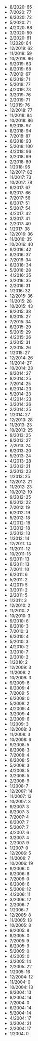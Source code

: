 *  8/2020: 65
*  7/2020: 77
*  6/2020: 72
*  5/2020: 71
*  4/2020: 68
*  3/2020: 59
*  2/2020: 61
*  1/2020: 64
*  12/2019: 62
*  11/2019: 59
*  10/2019: 66
*  9/2019: 63
*  8/2019: 68
*  7/2019: 67
*  6/2019: 71
*  5/2019: 77
*  4/2019: 73
*  3/2019: 76
*  2/2019: 71
*  1/2019: 76
*  12/2018: 77
*  11/2018: 84
*  10/2018: 86
*  9/2018: 97
*  8/2018: 94
*  7/2018: 87
*  6/2018: 93
*  5/2018: 100
*  4/2018: 96
*  3/2018: 99
*  2/2018: 89
*  1/2018: 95
*  12/2017: 82
*  11/2017: 73
*  10/2017: 78
*  9/2017: 67
*  8/2017: 66
*  7/2017: 56
*  6/2017: 51
*  5/2017: 54
*  4/2017: 42
*  3/2017: 41
*  2/2017: 40
*  1/2017: 38
*  12/2016: 36
*  11/2016: 35
*  10/2016: 40
*  9/2016: 42
*  8/2016: 37
*  7/2016: 34
*  6/2016: 34
*  5/2016: 28
*  4/2016: 35
*  3/2016: 35
*  2/2016: 31
*  1/2016: 32
*  12/2015: 36
*  11/2015: 28
*  10/2015: 43
*  9/2015: 38
*  8/2015: 27
*  7/2015: 34
*  6/2015: 29
*  5/2015: 29
*  4/2015: 26
*  3/2015: 31
*  2/2015: 26
*  1/2015: 27
*  12/2014: 26
*  11/2014: 27
*  10/2014: 23
*  9/2014: 27
*  8/2014: 25
*  7/2014: 25
*  6/2014: 23
*  5/2014: 23
*  4/2014: 23
*  3/2014: 26
*  2/2014: 25
*  1/2014: 27
*  12/2013: 28
*  11/2013: 23
*  10/2013: 25
*  9/2013: 25
*  8/2013: 27
*  7/2013: 24
*  6/2013: 20
*  5/2013: 24
*  4/2013: 28
*  3/2013: 21
*  2/2013: 23
*  1/2013: 25
*  12/2012: 21
*  11/2012: 23
*  10/2012: 19
*  9/2012: 25
*  8/2012: 22
*  7/2012: 19
*  6/2012: 19
*  5/2012: 18
*  4/2012: 18
*  3/2012: 18
*  2/2012: 13
*  1/2012: 14
*  12/2011: 14
*  11/2011: 12
*  10/2011: 15
*  9/2011: 13
*  8/2011: 13
*  7/2011: 10
*  6/2011: 6
*  5/2011: 2
*  4/2011: 5
*  3/2011: 2
*  2/2011: 5
*  1/2011: 3
*  12/2010: 2
*  11/2010: 2
*  10/2010: 3
*  9/2010: 6
*  8/2010: 3
*  7/2010: 3
*  6/2010: 4
*  5/2010: 3
*  4/2010: 2
*  3/2010: 7
*  2/2010: 2
*  1/2010: 2
*  12/2009: 3
*  11/2009: 2
*  10/2009: 3
*  9/2009: 6
*  8/2009: 4
*  7/2009: 5
*  6/2009: 0
*  5/2009: 2
*  4/2009: 4
*  3/2009: 4
*  2/2009: 6
*  1/2009: 3
*  12/2008: 3
*  11/2008: 3
*  10/2008: 6
*  9/2008: 5
*  8/2008: 3
*  7/2008: 4
*  6/2008: 5
*  5/2008: 3
*  4/2008: 5
*  3/2008: 5
*  2/2008: 9
*  1/2008: 7
*  12/2007: 14
*  11/2007: 13
*  10/2007: 3
*  9/2007: 3
*  8/2007: 3
*  7/2007: 4
*  6/2007: 7
*  5/2007: 7
*  4/2007: 6
*  3/2007: 4
*  2/2007: 9
*  1/2007: 0
*  12/2006: 5
*  11/2006: 7
*  10/2006: 19
*  9/2006: 0
*  8/2006: 8
*  7/2006: 0
*  6/2006: 6
*  5/2006: 12
*  4/2006: 11
*  3/2006: 12
*  2/2006: 7
*  1/2006: 7
*  12/2005: 8
*  11/2005: 13
*  10/2005: 8
*  9/2005: 8
*  8/2005: 0
*  7/2005: 9
*  6/2005: 9
*  5/2005: 0
*  4/2005: 0
*  3/2005: 14
*  2/2005: 22
*  1/2005: 16
*  12/2004: 12
*  11/2004: 0
*  10/2004: 13
*  9/2004: 13
*  8/2004: 14
*  7/2004: 0
*  6/2004: 14
*  5/2004: 14
*  4/2004: 17
*  3/2004: 21
*  2/2004: 17
*  1/2004: 0